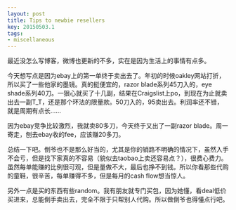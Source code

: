 ```yaml
---
layout: post
title: Tips to newbie resellers
key: 20150503.1
tags:
- miscellaneous
---
```


最近没怎么写博客，微博也更新的不多，实在是因为生活上的事情有点多。

今天想写点是因为ebay上的第一单终于卖出去了。年初的时候oakley网站打折，所以买了一些他家的墨镜。真的挺便宜的，razor blade系列45刀入的，eye shade系列40刀。一狠心就买了十几副，结果在Craigslist上po，到现在为止就卖出去一副T_T，还是那个环法的限量款。50刀入的，95卖出去。利润率还不错，就是周期有点长……

因为ebay竞争比较激烈，我就卖80多刀，今天终于又出了一副razor blade。周一寄走，刨去ebay收的fee，应该赚20多刀。

总结一下吧。倒爷也不是那么好当的，尤其是你的销路不明确的情况下，虽然入手不会亏，但是找下家真的不容易（貌似去taobao上卖还容易点？），很费心费力。虽然每单能赚的比例很可观，但是量做不大，最后也挣不到钱。所以你看那些代购的童鞋，很辛苦，每单赚得不多，但是每月的cash flow想当惊人。

另外一点是买的东西有些random。我有朋友就专门买包，因为她懂，看deal低价买进来，总能倒手卖出去，完全不限于只帮别人代购。所以做倒爷也得懂点行吧。